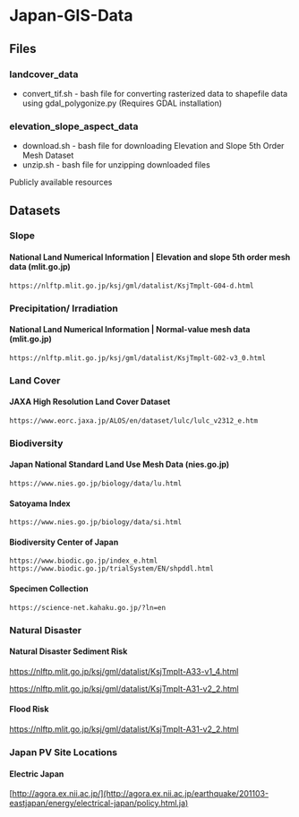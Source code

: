 # Japan-GIS-Data

## Files
### landcover_data
  - convert_tif.sh - bash file for converting rasterized data to shapefile data using gdal_polygonize.py (Requires GDAL installation)
### elevation_slope_aspect_data
  - download.sh - bash file for downloading Elevation and Slope 5th Order Mesh Dataset
  - unzip.sh - bash file for unzipping downloaded files


Publicly available resources

## Datasets
### Slope
  #### National Land Numerical Information | Elevation and slope 5th order mesh data (mlit.go.jp)
    https://nlftp.mlit.go.jp/ksj/gml/datalist/KsjTmplt-G04-d.html
    
### Precipitation/ Irradiation
  #### National Land Numerical Information | Normal-value mesh data (mlit.go.jp)
    https://nlftp.mlit.go.jp/ksj/gml/datalist/KsjTmplt-G02-v3_0.html
    
### Land Cover
  #### JAXA High Resolution Land Cover Dataset
    https://www.eorc.jaxa.jp/ALOS/en/dataset/lulc/lulc_v2312_e.htm

### Biodiversity
  #### Japan National Standard Land Use Mesh Data (nies.go.jp)
    https://www.nies.go.jp/biology/data/lu.html
  #### Satoyama Index
    https://www.nies.go.jp/biology/data/si.html
  #### Biodiversity Center of Japan
    https://www.biodic.go.jp/index_e.html
    https://www.biodic.go.jp/trialSystem/EN/shpddl.html
  #### Specimen Collection
    https://science-net.kahaku.go.jp/?ln=en

### Natural Disaster
#### Natural Disaster Sediment Risk
  https://nlftp.mlit.go.jp/ksj/gml/datalist/KsjTmplt-A33-v1_4.html
  
  https://nlftp.mlit.go.jp/ksj/gml/datalist/KsjTmplt-A31-v2_2.html
  
#### Flood Risk 
  https://nlftp.mlit.go.jp/ksj/gml/datalist/KsjTmplt-A31-v2_2.html

### Japan PV Site Locations
#### Electric Japan
  [http://agora.ex.nii.ac.jp/](http://agora.ex.nii.ac.jp/earthquake/201103-eastjapan/energy/electrical-japan/policy.html.ja)


